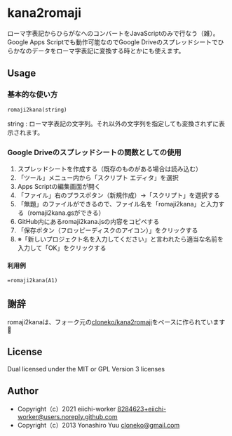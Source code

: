 # kana2romaji

ローマ字表記からひらがなへのコンバートをJavaScriptのみで行なう（雑）。
Google Apps Scriptでも動作可能なのでGoogle Driveのスプレッドシートでひらかなのデータをローマ字表記に変換する時とかにも使えます。

## Usage

### 基本的な使い方

    romaji2kana(string)

string : ローマ字表記の文字列。それ以外の文字列を指定しても変換されずに表示されます。

### Google Driveのスプレッドシートの関数としての使用

1. スプレッドシートを作成する（既存のものがある場合は読み込む）
1. 「ツール」メニュー内から「スクリプト エディタ」を選択
1. Apps Scriptの編集画面が開く
1. 「ファイル」右のプラスボタン（新規作成）→「スクリプト」を選択する
1. 「無題」のファイルができるので、ファイル名を「romaji2kana」と入力する（romaji2kana.gsができる）
1. GitHub内にあるromaji2kana.jsの内容をコピペする
1. 「保存ボタン（フロッピーディスクのアイコン）」をクリックする
1. ※「新しいプロジェクト名を入力してください」と言われたら適当な名前を入力して「OK」をクリックする

#### 利用例

```
=romaji2kana(A1)
```

## 謝辞

romaji2kanaは、フォーク元の[cloneko/kana2romaji](https://github.com/cloneko/kana2romaji)をベースに作られています🙏

## License

Dual licensed under the MIT or GPL Version 3 licenses

## Author

- Copyright（c）2021 eiichi-worker <8284623+eiichi-worker@users.noreply.github.com>
- Copyright（c）2013 Yonashiro Yuu <cloneko@gmail.com>
